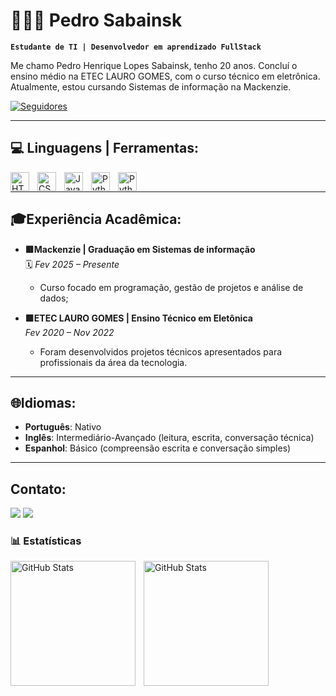 # 👩🏻‍💻 Pedro Sabainsk

**`Estudante de TI | Desenvolvedor em aprendizado FullStack`**

Me chamo Pedro Henrique Lopes Sabainsk, tenho 20 anos. Concluí o ensino médio na ETEC LAURO GOMES, com o curso técnico em eletrônica. Atualmente, estou cursando Sistemas de informação na Mackenzie.

<p align="left">

  <a href="https://github.com/Pedr0Sabainsk?tab=followers">
        <img 
            alt="Seguidores" 
            title="Me siga no GitHub" 
            src="https://custom-icon-badges.demolab.com/github/followers/Pedr0Sabainsk?color=236ad3&labelColor=1155ba&style=for-the-badge&logo=github&label=Seguidores&logoColor=white"
        />
    </a>
</p>

---

## 💻 Linguagens | Ferramentas:

<img 
    align="left" 
    alt="HTML"
    title="HTML" 
    width="30px" 
    style="padding-right: 10px;" 
    src="https://cdn.jsdelivr.net/gh/devicons/devicon@latest/icons/html5/html5-original.svg" 
/>
<img 
    align="left" 
    alt="CSS" 
    title="CSS"
    width="30px" 
    style="padding-right: 10px;" 
    src="https://cdn.jsdelivr.net/gh/devicons/devicon@latest/icons/css3/css3-original.svg" 
/>
<img 
    align="left" 
    alt="JavaScript" 
    title="JavaScript"
    width="30px" 
    style="padding-right: 10px;" 
    src="https://cdn.jsdelivr.net/gh/devicons/devicon@latest/icons/javascript/javascript-original.svg" 
/>

<img 
    align="left" 
    alt="Python" 
    title="Python"
    width="30px" 
    style="padding-right: 10px;" 
    src="https://cdn.jsdelivr.net/gh/devicons/devicon@latest/icons/python/python-original.svg" 
/>

<img 
    align="left" 
    alt="Python" 
    title="Python"
    width="30px" 
    style="padding-right: 10px;" 
    src="https://cdn.jsdelivr.net/gh/devicons/devicon@latest/icons/swift/swift-original.svg"
/>

<br>

---

## 🎓Experiência Acadêmica:

- **🟥Mackenzie | Graduação em Sistemas de informação**  
 🗓️ *Fev 2025 – Presente*  
  - Curso focado em programação, gestão de projetos e análise de dados;   

- **🟩ETEC LAURO GOMES | Ensino Técnico em Eletônica**  
  *Fev 2020 – Nov 2022*  
  - Foram desenvolvidos projetos técnicos apresentados para profissionais da área da tecnologia.
 
---

 ## 🌐Idiomas:
 - **Português**: Nativo  
 - **Inglês**: Intermediário-Avançado (leitura, escrita, conversação técnica)  
 - **Espanhol**: Básico (compreensão escrita e conversação simples)

---

 ## Contato:

  <a href = "mailto:pedrosabainsk34@gmail.com" target="_blank"><img src="https://img.shields.io/badge/-Gmail-%23333?style=for-the-badge&logo=gmail&logoColor=white"></a>
  <a href="https://www.linkedin.com/in/pedro-sabainsk-b56a8a351" target="_blank"><img src="https://img.shields.io/badge/-LinkedIn-%230077B5?style=for-the-badge&logo=linkedin&logoColor=white" target="_blank"></a>

### 📊 Estatísticas

<p>
  <img 
    align="left" 
    alt="GitHub Stats" 
    height="200" 
    style="padding-right: 10px;" 
    src="https://github-readme-stats.vercel.app/api?username=Pedr0Sabainsk&show_icons=true&theme=tokyonight&include_all_commits=true&locale=pt-br" 
  />

<img 
      align="left" 
      alt="GitHub Stats" 
      height="200" 
      src="https://github-readme-stats.vercel.app/api/top-langs/?username=Pedr0Sabainsk&theme=tokyonight&layout=compact&custom_title=Tecnologias&langs_count=9" 
  />

</p>
